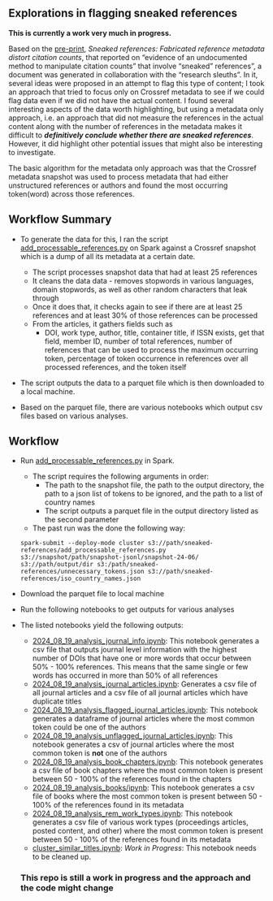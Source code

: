 ## Explorations in flagging sneaked references
**This is currently a work very much in progress.**

Based on the [pre-print](https://doi.org/10.48550/arXiv.2310.02192), _Sneaked references: Fabricated reference metadata distort citation counts_, that reported on “evidence of an undocumented method to manipulate citation counts” that involve “sneaked” references”, a document was generated in collaboration with the “research sleuths”. In it, several ideas were proposed in an attempt to flag this type of content; I took an approach that tried to focus only on Crossref metadata to see if we could flag data even if we did not have the actual content. I found several interesting aspects of the data worth highlighting, but using a metadata only approach, i.e. an approach that did not measure the references in the actual content along with the number of references in the metadata makes it difficult to **_definitively conclude whether there are sneaked references_**. However, it did highlight other potential issues that might also be interesting to investigate.

The basic algorithm for the metadata only approach was that the Crossref metadata snapshot was used to process metadata that had either unstructured references or authors and found the most occurring token(word) across those references.


## Workflow Summary
* To generate the data for this, I ran the script [add_processable_references.py](./add_processable_references.py) on Spark against a Crossref snapshot which is a dump of all its metadata at a certain date. 
    - The script processes snapshot data that had at least 25 references
    - It cleans the data data - removes stopwords in various languages, domain stopwords, as well as other random characters that leak through
    - Once it does that, it checks again to see if there are at least 25 references and at least 30% of those  references can be processed
    - From the articles, it gathers fields such as 
        - DOI, work type, author, title, container title, if ISSN exists, get that field, member ID, number of total references, number of references that can be used to process the maximum occurring token, percentage of token occurrence in references over all processed references, and the token itself

* The script outputs the data to a parquet file which is then downloaded to a local machine. 

* Based on the parquet file, there are various notebooks which output csv files based on various analyses.

## Workflow
* Run [add_processable_references.py](./add_processable_references.py) in Spark. 
    - The script requires the following arguments in order:
        - The path to the snapshot file, the path to the output directory, the path to a json list of tokens to be ignored, and the path to a list of country names
        - The script outputs a parquet file in the output directory listed as the second parameter
    - The past run was the done the following way:
    ```
    spark-submit --deploy-mode cluster s3://path/sneaked-references/add_processable_references.py s3://snapshot/path/snapshot-jsonl/snapshot-24-06/ s3://path/output/dir s3:/path/sneaked-references/unnecessary_tokens.json s3://path/sneaked-references/iso_country_names.json
    ``` 
* Download the parquet file to local machine
* Run the following notebooks to get outputs for various analyses
* The listed notebooks yield the following outputs:
    - [2024_08_19_analysis_journal_info.ipynb](./2024_08_19_analysis_journal_info.ipynb): This notebook generates a csv file that outputs journal level information with the highest number of DOIs that have one or more words that occur between 50% - 100% references. This means that the same single or few words has occurred in more than 50% of all references
    - [2024_08_19_analysis_journal_articles.ipynb](./2024_08_19_analysis_journal_articles.ipynb): Generates a csv file of all journal articles and a csv file of all journal articles which have duplicate titles
    - [2024_08_19_analysis_flagged_journal_articles.ipynb](./2024_08_19_analysis_flagged_journal_articles.ipynb): This notebook generates a dataframe of journal articles where the most common token could be one of the authors
    - [2024_08_19_analysis_unflagged_journal_articles.ipynb](./2024_08_19_analysis_unflagged_journal_articles.ipynb):  This notebook generates a csv of journal articles where the most common token is **not** one of the authors
    - [2024_08_19_analysis_book_chapters.ipynb](./2024_08_19_analysis_book_chapters.ipynb): This notebook generates a csv file of book chapters where the most common token is present between 50 - 100% of the references found in the chapters
    - [2024_08_19_analysis_books/ipynb](./2024_08_19_analysis_books.ipynb): This notebook generates a csv file of books where the most common token is present between 50 - 100% of the references found in its metadata
    - [2024_08_19_analysis_rem_work_types.ipynb](./2024_08_19_analysis_rem_work_types.ipynb): This notebook generates a csv file of various work types (proceedings articles, posted content, and other) where the most common token is present between 50 - 100% of the references found in its metadata
    - [cluster_similar_titles.ipynb](./cluster_similar_titles.ipynb): _Work in Progress_: This notebook needs to be cleaned up.

    ### This repo is still a work in progress and the approach and the code might change




